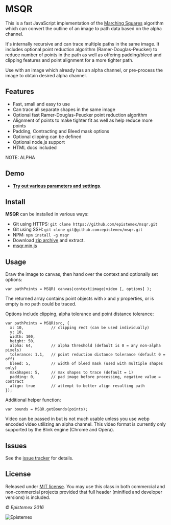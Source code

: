 ﻿MSQR
====

This is a fast JavaScript implementation of the [Marching Squares](https://en.wikipedia.org/wiki/Marching_squares) algorithm
which can convert the outline of an image to path data based on the alpha channel.

It's internally recursive and can trace multiple paths in the same image. It includes optional point reduction algorithm (Ramer-Douglas-Peucker) to 
reduce number of points in the path as well as offering padding/bleed and clipping features and point alignment for a more tighter path. 

Use with an image which already has an alpha channel, or pre-process the image to obtain desired alpha channel.


Features
--------

- Fast, small and easy to use
- Can trace all separate shapes in the same image
- Optional fast Ramer-Douglas-Peucker point reduction algorithm
- Alignment of points to make tighter fit as well as help reduce more points
- Padding, Contracting and Bleed mask options
- Optional clipping can be defined
- Optional node.js support
- HTML docs included

NOTE: ALPHA

Demo
----

- **[Try out various parameters and settings](https://epistemex.github.io/msqr/demo.html)**.


Install
-------

**MSQR** can be installed in various ways:

- Git using HTTPS: `git clone https://github.com/epistemex/msqr.git`
- Git using SSH: `git clone git@github.com:epistemex/msqr.git`
- NPM: `npm install -g msqr`
- Download [zip archive](https://github.com/epistemex/msqr/archive/master.zip) and extract.
- [msqr.min.js](https://raw.githubusercontent.com/epistemex/msqr/master/msqr.min.js)

	
Usage
-----

Draw the image to canvas, then hand over the context and optionally set options:

	var pathPoints = MSQR( canvas|context|image|video [, options] );

The returned array contains point objects with x and y properties, or is empty
is no path could be traced.

Options include clipping, alpha tolerance and point distance tolerance:

	var pathPoints = MSQR(src, {
	  x: 10,			// clipping rect (can be used individually)
	  y: 10,
	  width: 100,
	  height: 50,
	  alpha: 64, 		// alpha threshold (default is 0 = any non-alpha pixels)
	  tolerance: 1.1,	// point reduction distance tolerance (default 0 = off)
	  bleed: 5,			// width of bleed mask (used with multiple shapes only)
	  maxShapes: 5,		// max shapes to trace (default = 1)
	  padding: 0,		// pad image before processing, negative value = contract
	  align: true		// attempt to better align resulting path
	});

Additional helper function:

    var bounds = MSQR.getBounds(points);
    
Video can be passed in but is not much usable unless you use webp encoded video utilizing an alpha channel.
This video format is currently only supported by the Blink engine (Chrome and Opera).


Issues
------

See the [issue tracker](https://github.com/epistemex/msqr/issues) for details.


License
-------

Released under [MIT license](http://choosealicense.com/licenses/mit/). You may use this class in both commercial and non-commercial projects provided that full header (minified and developer versions) is included.


*&copy; Epistemex 2016*
 
![Epistemex](http://i.imgur.com/wZSsyt8.png)
